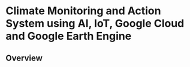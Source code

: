 # Climate Monitoring and Action System using AI, IoT, Google Cloud and Google Earth Engine

## Overview
